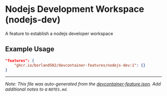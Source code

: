 
# Nodejs Development Workspace (nodejs-dev)

A feature to establish a nodejs developer workspace

## Example Usage

```json
"features": {
    "ghcr.io/borland502/devcontainer-features/nodejs-dev:1": {}
}
```





---

_Note: This file was auto-generated from the [devcontainer-feature.json](https://github.com/borland502/devcontainer-features/blob/main/src/nodejs-dev/devcontainer-feature.json).  Add additional notes to a `NOTES.md`._
